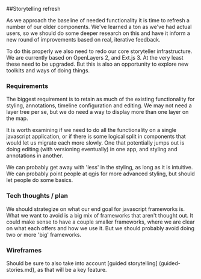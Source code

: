 ##Storytelling refresh 

As we approach the baseline of needed functionality it is time to refresh a number of our older components.
We've learned a ton as we've had actual users, so we should do some deeper research on this and have it
inform a new round of improvements based on real, iterative feedback. 

To do this properly we also need to redo our core storyteller infrastructure. We are currently based on OpenLayers
2, and Ext.js 3. At the very least these need to be upgraded. But this is also an opportunity to explore new
toolkits and ways of doing things. 

### Requirements

The biggest requirement is to retain as much of the existing functionality for styling, annotations, 
timeline configuration and editing. We may not need a layer tree per se, but we do need a way to display 
more than one layer on the map.

It is worth examining if we need to do all the functionality on a single javascript application, or if there
is some logical split in components that would let us migrate each more slowly. One that potentially jumps out
is doing editing (with versioning eventually) in one app, and styling and annotations in another. 

We can probably get away with 'less' in the styling, as long as it is intuitive. We can probably point
people at qgis for more advanced styling, but should let people do some basics. 

### Tech thoughts / plan

We should strategize on what our end goal for javascript frameworks is. What we want to avoid is a big
mix of frameworks that aren't thought out. It could make sense to have a couple smaller frameworks, where we 
are clear on what each offers and how we use it. But we should probably avoid doing two or more 'big' frameworks.

### Wireframes

Should be sure to also take into account [guided storytelling] (guided-stories.md), as that will be a key 
feature.
